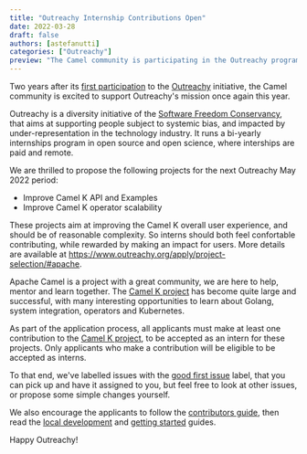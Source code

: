 ```yaml
---
title: "Outreachy Internship Contributions Open"
date: 2022-03-28
draft: false
authors: [astefanutti]
categories: ["Outreachy"]
preview: "The Camel community is participating in the Outreachy program, we welcome internship candidates for the May 2022 internship round."
---
```


Two years after its [first participation](/blog/2020/03/Outreachy-May2020) to the [Outreachy](https://www.outreachy.org/) initiative, the Camel community is excited to support Outreachy's mission once again this year.

Outreachy is a diversity initiative of the [Software Freedom Conservancy](https://www.sfconservancy.org/), that aims at supporting people subject to systemic bias, and impacted by under-representation in the technology industry.
It runs a bi-yearly internships program in open source and open science, where interships are paid and remote.

We are thrilled to propose the following projects for the next Outreachy May 2022 period:

* Improve Camel K API and Examples
* Improve Camel K operator scalability

These projects aim at improving the Camel K overall user experience, and should be of reasonable complexity.
So interns should both feel confortable contributing, while rewarded by making an impact for users.
More details are available at https://www.outreachy.org/apply/project-selection/#apache.

Apache Camel is a project with a great community, we are here to help, mentor and learn together.
The [Camel K project](https://github.com/apache/camel-k) has become quite large and successful, with many interesting opportunities to learn about Golang, system integration, operators and Kubernetes.

As part of the application process, all applicants must make at least one contribution to the [Camel K project](https://github.com/apache/camel-k), to be accepted as an intern for these projects.
Only applicants who make a contribution will be eligible to be accepted as interns.

To that end, we've labelled issues with the [good first issue](https://github.com/apache/camel-k/issues?q=is%3Aissue+is%3Aopen+label%3A%22good+first+issue%22) label, that you can pick up and have it assigned to you, but feel free to look at other issues, or propose some simple changes yourself.

We also encourage the applicants to follow the [contributors guide](/camel-k/next/contributing/developers.html), then read the [local development](/camel-k/next/contributing/local-development.html) and [getting started](/camel-k/next/running/running.html) guides.

Happy Outreachy!